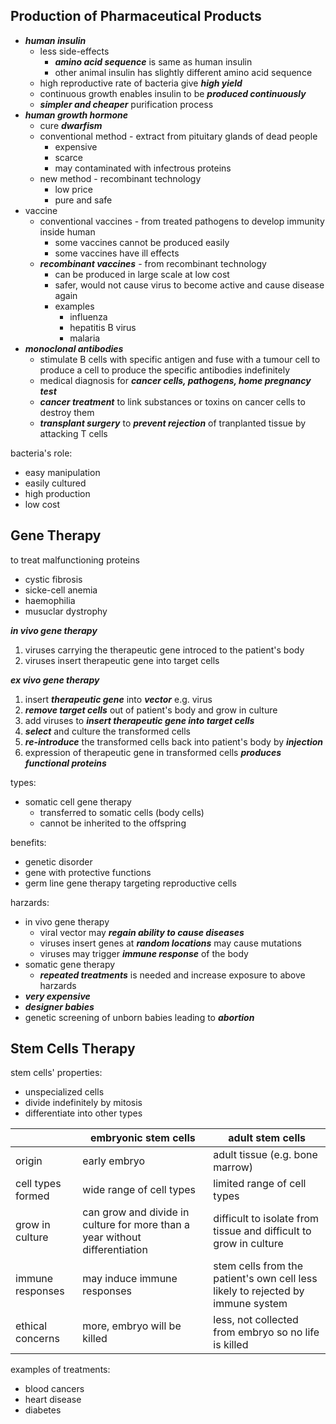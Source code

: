 ## Production of Pharmaceutical Products  

- ***human insulin***  
	- less side-effects 
		- ***amino acid sequence*** is same as human insulin
		- other animal insulin has slightly different amino acid sequence
	- high reproductive rate of bacteria give ***high yield***
	- continuous growth enables insulin to be ***produced continuously***
	- ***simpler and cheaper*** purification process
- ***human growth hormone***
	- cure ***dwarfism***
	- conventional method - extract from pituitary glands of dead people
		- expensive
		- scarce
		- may contaminated with infectrous proteins
	- new method - recombinant technology
		- low price
		- pure and safe
- vaccine
	- conventional vaccines - from treated pathogens to develop immunity inside human
		- some vaccines cannot be produced easily
		- some vaccines have ill effects
	- ***recombinant vaccines*** - from recombinant technology
		- can be produced in large scale at low cost
		- safer, would not cause virus to become active and cause disease again
		- examples
			- influenza
			- hepatitis B virus
			- malaria
- ***monoclonal antibodies***
	- stimulate B cells with specific antigen and fuse with a tumour cell to produce a cell to produce the specific antibodies indefinitely
	- medical diagnosis for ***cancer cells, pathogens, home pregnancy test***
	- ***cancer treatment*** to link substances or toxins on cancer cells to destroy them
	- ***transplant surgery*** to ***prevent rejection*** of tranplanted tissue by attacking T cells

bacteria's role:  
- easy manipulation
- easily cultured
- high production
- low cost

## Gene Therapy
to treat malfunctioning proteins
- cystic fibrosis
- sicke-cell anemia
- haemophilia
- musuclar dystrophy  

***in vivo gene therapy***  
1. viruses carrying the therapeutic gene introced to the patient's body
2. viruses insert therapeutic gene into target cells

***ex vivo gene therapy***  
1. insert ***therapeutic gene*** into ***vector*** e.g. virus
2. ***remove target cells*** out of patient's body and grow in culture
3. add viruses to ***insert therapeutic gene into target cells***
4. ***select*** and culture the transformed cells
5. ***re-introduce*** the transformed cells back into patient's body by ***injection***
6. expression of therapeutic gene in transformed cells ***produces functional proteins***  

types:  
- somatic cell gene therapy
	- transferred to somatic cells (body cells)
	- cannot be inherited to the offspring

benefits:  
- genetic disorder
- gene with protective functions
- germ line gene therapy targeting reproductive cells

harzards:  
- in vivo gene therapy
	- viral vector may ***regain ability to cause diseases***
	- viruses insert genes at ***random locations*** may cause mutations
	- viruses may trigger ***immune response*** of the body
- somatic gene therapy
	- ***repeated treatments*** is needed and increase exposure to above harzards
- ***very expensive***
- ***designer babies***
- genetic screening of unborn babies leading to ***abortion***  

## Stem Cells Therapy

stem cells' properties:  
- unspecialized cells
- divide indefinitely by mitosis
- differentiate into other types

</empty> | embryonic stem cells | adult stem cells
--- | --- | ---
origin | early embryo | adult tissue (e.g. bone marrow)
cell types formed | wide range of cell types | limited range of cell types
grow in culture | can grow and divide in culture for more than a year without differentiation | difficult to isolate from tissue and difficult to grow in culture
immune responses | may induce immune responses | stem cells from the patient's own cell less likely to rejected by immune system
ethical concerns | more, embryo will be killed | less, not collected from embryo so no life is killed

examples of treatments:  
- blood cancers
- heart disease
- diabetes